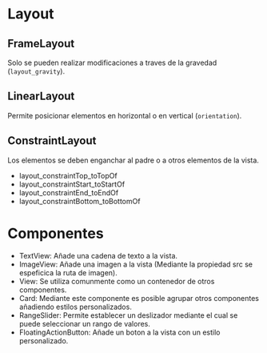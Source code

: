 # Layout

## FrameLayout

Solo se pueden realizar modificaciones a traves de la gravedad (`layout_gravity`).

## LinearLayout

Permite posicionar elementos en horizontal o en vertical (`orientation`).

## ConstraintLayout

Los elementos se deben enganchar al padre o a otros elementos de la vista.

- layout_constraintTop_toTopOf
- layout_constraintStart_toStartOf
- layout_constraintEnd_toEndOf
- layout_constraintBottom_toBottomOf

# Componentes

- TextView: Añade una cadena de texto a la vista.
- ImageView: Añade una imagen a la vista (Mediante la propiedad src se espeficica la ruta de imagen).
- View: Se utiliza comunmente como un contenedor de otros componentes.
- Card: Mediante este componente es posible agrupar otros componentes añadiendo estilos personalizados.
- RangeSlider: Permite establecer un deslizador mediante el cual se puede seleccionar un rango de valores.
- FloatingActionButton: Añade un boton a la vista con un estilo personalizado.